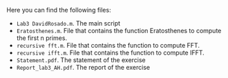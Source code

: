 Here you can find the following files:
+ `Lab3 DavidRosado.m`. The main script
+ `Eratosthenes.m`. File that contains the function Eratosthenes to compute the first n primes.
+ `recursive fft.m`. File that contains the function to compute FFT.
+ `recursive ifft.m`. File that contains the function to compute IFFT.
+ `Statement.pdf`. The statement of the exercise
+ `Report_lab3_AH.pdf`. The report of the exercise
